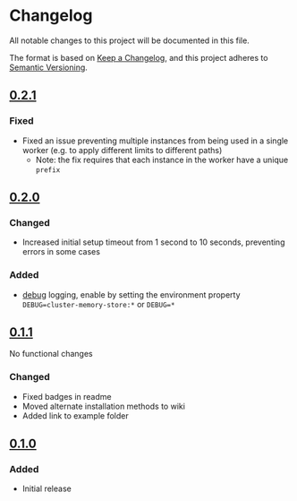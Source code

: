 # Changelog

All notable changes to this project will be documented in this file.

The format is based on [Keep a Changelog](https://keepachangelog.com/en/1.0.0/),
and this project adheres to
[Semantic Versioning](https://semver.org/spec/v2.0.0.html).

## [0.2.1](https://github.com/express-rate-limit/cluster-memory-store/releases/tag/v0.2.1)

### Fixed

- Fixed an issue preventing multiple instances from being used in a single
  worker (e.g. to apply different limits to different paths)
  - Note: the fix requires that each instance in the worker have a unique
    `prefix`

## [0.2.0](https://github.com/express-rate-limit/cluster-memory-store/releases/tag/v0.2.0)

### Changed

- Increased initial setup timeout from 1 second to 10 seconds, preventing errors
  in some cases

### Added

- [debug](https://www.npmjs.com/package/debug) logging, enable by setting the
  environment property `DEBUG=cluster-memory-store:*` or `DEBUG=*`

## [0.1.1](https://github.com/express-rate-limit/cluster-memory-store/releases/tag/v0.1.1)

No functional changes

### Changed

- Fixed badges in readme
- Moved alternate installation methods to wiki
- Added link to example folder

## [0.1.0](https://github.com/express-rate-limit/cluster-memory-store/releases/tag/v0.1.0)

### Added

- Initial release
